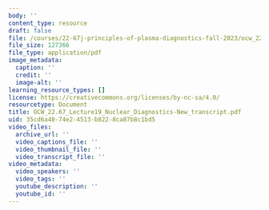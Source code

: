 ```yaml
---
body: ''
content_type: resource
draft: false
file: /courses/22-67j-principles-of-plasma-diagnostics-fall-2023/ocw_2267_lecture19_nuclear_diagnostics-new_transcript.pdf
file_size: 127366
file_type: application/pdf
image_metadata:
  caption: ''
  credit: ''
  image-alt: ''
learning_resource_types: []
license: https://creativecommons.org/licenses/by-nc-sa/4.0/
resourcetype: Document
title: OCW_22.67_Lecture19_Nuclear_Diagnostics-New_transcript.pdf
uid: 35cd6a40-74e2-4513-b822-8ca87b8c1bd5
video_files:
  archive_url: ''
  video_captions_file: ''
  video_thumbnail_file: ''
  video_transcript_file: ''
video_metadata:
  video_speakers: ''
  video_tags: ''
  youtube_description: ''
  youtube_id: ''
---
```

